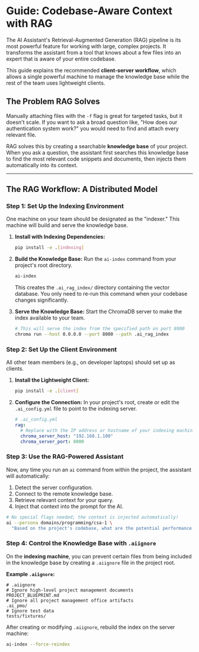 # Guide: Codebase-Aware Context with RAG

The AI Assistant's Retrieval-Augmented Generation (RAG) pipeline is its most powerful feature for working with large, complex projects. It transforms the assistant from a tool that knows about a few files into an expert that is aware of your entire codebase.

This guide explains the recommended **client-server workflow**, which allows a single powerful machine to manage the knowledge base while the rest of the team uses lightweight clients.

## The Problem RAG Solves

Manually attaching files with the `-f` flag is great for targeted tasks, but it doesn't scale. If you want to ask a broad question like, "How does our authentication system work?" you would need to find and attach every relevant file.

RAG solves this by creating a searchable **knowledge base** of your project. When you ask a question, the assistant first searches this knowledge base to find the most relevant code snippets and documents, then injects them automatically into its context.

---

## The RAG Workflow: A Distributed Model

### Step 1: Set Up the Indexing Environment

One machine on your team should be designated as the "indexer." This machine will build and serve the knowledge base.

1.  **Install with Indexing Dependencies:**
    ```bash
    pip install -e .[indexing]
    ```
2.  **Build the Knowledge Base:** Run the `ai-index` command from your project's root directory.
    ```bash
    ai-index
    ```
    This creates the `.ai_rag_index/` directory containing the vector database. You only need to re-run this command when your codebase changes significantly.

3.  **Serve the Knowledge Base:** Start the ChromaDB server to make the index available to your team.
    ```bash
    # This will serve the index from the specified path on port 8000
    chroma run --host 0.0.0.0 --port 8000 --path .ai_rag_index
    ```

### Step 2: Set Up the Client Environment

All other team members (e.g., on developer laptops) should set up as clients.

1.  **Install the Lightweight Client:**
    ```bash
    pip install -e .[client]
    ```
2.  **Configure the Connection:** In your project's root, create or edit the `.ai_config.yml` file to point to the indexing server.
    ```yaml
    # .ai_config.yml
    rag:
      # Replace with the IP address or hostname of your indexing machine
      chroma_server_host: "192.168.1.100"
      chroma_server_port: 8000
    ```

### Step 3: Use the RAG-Powered Assistant

Now, any time you run an `ai` command from within the project, the assistant will automatically:
1.  Detect the server configuration.
2.  Connect to the remote knowledge base.
3.  Retrieve relevant context for your query.
4.  Inject that context into the prompt for the AI.

```bash
# No special flags needed; the context is injected automatically!
ai --persona domains/programming/csa-1 \
  "Based on the project's codebase, what are the potential performance bottlenecks in the data ingestion pipeline?"
```

### Step 4: Control the Knowledge Base with `.aiignore`

On the **indexing machine**, you can prevent certain files from being included in the knowledge base by creating a `.aiignore` file in the project root.

**Example `.aiignore`:**
```
# .aiignore
# Ignore high-level project management documents
PROJECT_BLUEPRINT.md
# Ignore all project management office artifacts
.ai_pmo/
# Ignore test data
tests/fixtures/
```
After creating or modifying `.aiignore`, rebuild the index on the server machine:
```bash
ai-index --force-reindex
